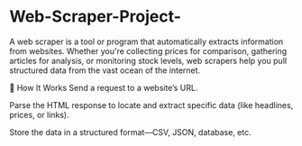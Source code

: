 # Web-Scraper-Project-

A web scraper is a tool or program that automatically extracts information from websites. Whether you're collecting prices for comparison, gathering articles for analysis, or monitoring stock levels, web scrapers help you pull structured data from the vast ocean of the internet.

🔧 How It Works
Send a request to a website’s URL.

Parse the HTML response to locate and extract specific data (like headlines, prices, or links).

Store the data in a structured format—CSV, JSON, database, etc.
